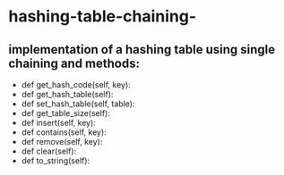 # hashing-table-chaining-

## implementation of a hashing table using single chaining and methods:
- def get_hash_code(self, key):
- def get_hash_table(self):
- def set_hash_table(self, table):
- def get_table_size(self):
- def insert(self, key):
- def contains(self, key):
- def remove(self, key):
- def clear(self):
- def to_string(self):

